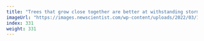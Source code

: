 ```yaml
---
title: "Trees that grow close together are better at withstanding storms"
imageUrl: "https://images.newscientist.com/wp-content/uploads/2022/03/11150157/SEI_92758048.jpg?width=600"
index: 331
weight: 331
---
```

